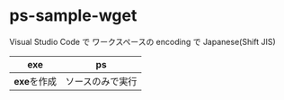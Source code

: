 # ps-sample-wget
Visual Studio Code で ワークスペースの encoding で Japanese(Shift JIS)

| exe | ps |
| --- | --- |
| **exe**を作成 | ソースのみで実行 |

